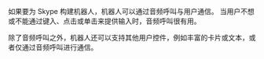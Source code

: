 如果要为 Skype 构建机器人，机器人可以通过音频呼叫与用户通信。 当用户不想或不能通过键入、点击或单击来提供输入时，音频呼叫很有用。  

除了音频呼叫之外，机器人还可以支持其他用户控件，例如丰富的卡片或文本，或者仅通过音频呼叫进行通信。